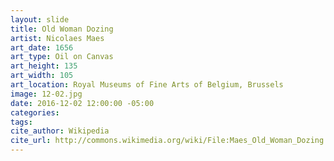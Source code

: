 ```yaml
---
layout: slide
title: Old Woman Dozing
artist: Nicolaes Maes
art_date: 1656
art_type: Oil on Canvas
art_height: 135
art_width: 105
art_location: Royal Museums of Fine Arts of Belgium, Brussels
image: 12-02.jpg
date: 2016-12-02 12:00:00 -05:00
categories:
tags:
cite_author: Wikipedia
cite_url: http://commons.wikimedia.org/wiki/File:Maes_Old_Woman_Dozing.jpg
---
```

